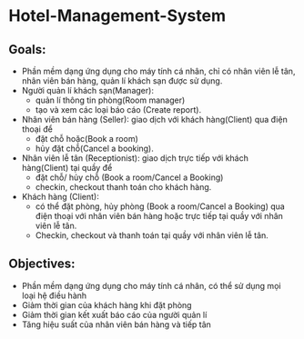 # Hotel-Management-System

## Goals:
* Phần mềm dạng ứng dụng cho máy tính cá nhân, chỉ có nhân viên lễ tân, nhân viên bán hàng, quản lí khách sạn được sử dụng.
* Người quản lí khách sạn(Manager): 
  - quản lí thông tin phòng(Room manager)
  - tạo và xem các loại báo cáo (Create report).
* Nhân viên bán hàng (Seller): giao dịch với khách hàng(Client) qua điện thoại để 
  - đặt chỗ hoặc(Book a room)
  - hủy đặt chỗ(Cancel a booking).
* Nhân viên lễ tân (Receptionist): giao dịch trực tiếp với khách hàng(Client) tại quầy để 
  - đặt chỗ/ hủy chỗ  (Book a room/Cancel a Booking)
  - checkin, checkout thanh toán cho khách hàng.
* Khách hàng (Client): 
  - có thể đặt phòng, hủy phòng (Book a room/Cancel a Booking) qua điện thoại với nhân viên bán hàng hoặc trực tiếp tại quầy với nhân viên lễ tân. 
  - Checkin, checkout và thanh toán tại quầy với nhân viên lễ tân.

## Objectives:
* Phần mềm dạng ứng dụng cho máy tính cá nhân, có thể sử dụng mọi loại hệ điều hành
* Giảm thời gian của khách hàng khi đặt phòng 
* Giảm thời gian kết xuất báo cáo của người quản lí
* Tăng hiệu suất của nhân viên bán hàng và tiếp tân
